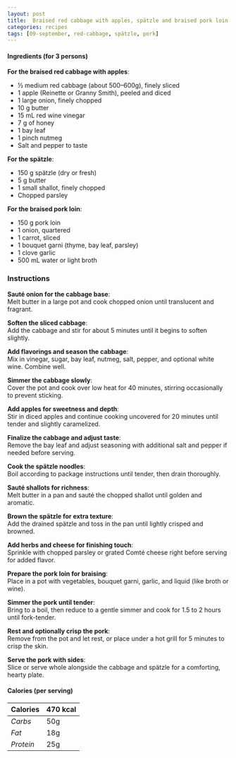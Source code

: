 ```yaml
---
layout: post
title:  Braised red cabbage with apples, spätzle and braised pork loin
categories: recipes
tags: [09-september, red-cabbage, spätzle, pork]
---
```


#### Ingredients (for 3 persons)

**For the braised red cabbage with apples**:
- ½ medium red cabbage (about 500–600g), finely sliced
- 1 apple (Reinette or Granny Smith), peeled and diced
- 1 large onion, finely chopped
- 10 g butter
- 15 mL red wine vinegar
- 7 g of honey
- 1 bay leaf
- 1 pinch nutmeg
- Salt and pepper to taste

**For the spätzle**:
- 150 g spätzle (dry or fresh)
- 5 g butter
- 1 small shallot, finely chopped
- Chopped parsley

**For the braised pork loin**:
- 150 g pork loin
- 1 onion, quartered
- 1 carrot, sliced
- 1 bouquet garni (thyme, bay leaf, parsley)
- 1 clove garlic
- 500 mL water or light broth

### Instructions

**Sauté onion for the cabbage base**: <br/>
Melt butter in a large pot and cook chopped onion until translucent and fragrant.

**Soften the sliced cabbage**: <br/>
Add the cabbage and stir for about 5 minutes until it begins to soften slightly.

**Add flavorings and season the cabbage**: <br/>
Mix in vinegar, sugar, bay leaf, nutmeg, salt, pepper, and optional white wine. Combine well.

**Simmer the cabbage slowly**: <br/>
Cover the pot and cook over low heat for 40 minutes, stirring occasionally to prevent sticking.

**Add apples for sweetness and depth**: <br/>
Stir in diced apples and continue cooking uncovered for 20 minutes until tender and slightly 
caramelized.

**Finalize the cabbage and adjust taste**: <br/>
Remove the bay leaf and adjust seasoning with additional salt and pepper if needed before serving.

**Cook the spätzle noodles**: <br/>
Boil according to package instructions until tender, then drain thoroughly.

**Sauté shallots for richness**: <br/>
Melt butter in a pan and sauté the chopped shallot until golden and aromatic.

**Brown the spätzle for extra texture**: <br/>
Add the drained spätzle and toss in the pan until lightly crisped and browned.

**Add herbs and cheese for finishing touch**: <br/>
Sprinkle with chopped parsley or grated Comté cheese right before serving for added flavor.

**Prepare the pork loin for braising**: <br/>
Place in a pot with vegetables, bouquet garni, garlic, and liquid (like broth or wine).

**Simmer the pork until tender**: <br/>
Bring to a boil, then reduce to a gentle simmer and cook for 1.5 to 2 hours until fork-tender.

**Rest and optionally crisp the pork**: <br/>
Remove from the pot and let rest, or place under a hot grill for 5 minutes to crisp the skin.

**Serve the pork with sides**: <br/>
Slice or serve whole alongside the cabbage and spätzle for a comforting, hearty plate.


#### Calories (per serving)

| **Calories** | 470 kcal |
| ----------- | ----------- |
| *Carbs* | 50g |
| *Fat* | 18g |
| *Protein* | 25g |